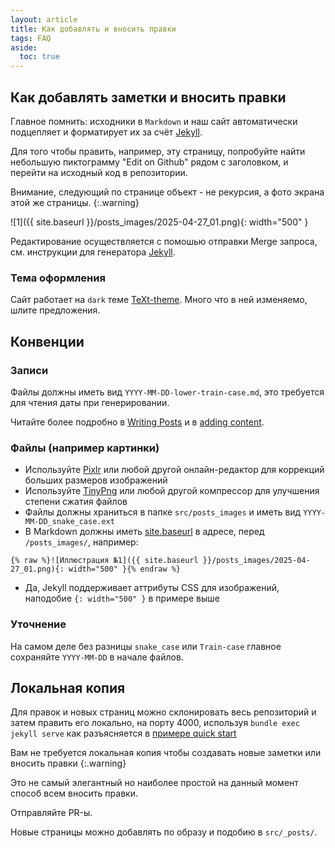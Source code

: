 ```yaml
---
layout: article
title: Как добавлять и вносить правки
tags: FAQ
aside:
  toc: true
---
```


## Как добавлять заметки и вносить правки

Главное помнить: исходники в `Markdown` и наш сайт автоматически подцепляет и <!--more--> форматирует их за счёт [Jekyll](https://docs.github.com/en/pages/setting-up-a-github-pages-site-with-jekyll/adding-content-to-your-github-pages-site-using-jekyll). 

Для того чтобы править, например, эту страницу, попробуйте найти небольшую пиктограмму "Edit on Github" рядом с заголовком, и перейти на исходный код в репозитории.

Внимание, следующий по странице объект - не рекурсия, а фото экрана этой же страницы.
{:.warning}

![1]({{ site.baseurl }}/posts_images/2025-04-27_01.png){: width="500" }

Редактирование осуществляется c помошью отправки Merge запроса, см. инструкции для генератора [Jekyll](https://docs.github.com/en/pages/setting-up-a-github-pages-site-with-jekyll/adding-content-to-your-github-pages-site-using-jekyll).

### Тема оформления

Сайт работает на `dark` теме [TeXt-theme](https://kitian616.github.io/jekyll-TeXt-theme/docs/en/writing-posts). Много что в ней изменяемо, шлите предложения.

## Конвенции

### Записи

Файлы должны иметь вид `YYYY-MM-DD-lower-train-case.md`, это требуется для чтения даты при генерировании.

Читайте более подробно в [Writing Posts](https://kitian616.github.io/jekyll-TeXt-theme/docs/en/writing-posts) и в [adding content](https://docs.github.com/en/pages/setting-up-a-github-pages-site-with-jekyll/adding-content-to-your-github-pages-site-using-jekyll).

### Файлы (например картинки)

* Используйте [Pixlr](https://pixlr.com/editor/) или любой другой онлайн-редактор для коррекций больших размеров изображений
* Используйте [TinyPng](https://tinypng.com/) или любой другой компрессор для улучшения степени сжатия файлов
* Файлы должны храниться в папке `src/posts_images` и иметь вид `YYYY-MM-DD_snake_case.ext`
* В Markdown должны иметь [site.baseurl](https://mademistakes.com/mastering-jekyll/site-url-baseurl/) в адресе, перед `/posts_images/`, например:

```
{% raw %}![Иллюстрация №1]({{ site.baseurl }}/posts_images/2025-04-27_01.png){: width="500" }{% endraw %}
```

* Да, Jekyll поддерживает аттрибуты СSS для изображений, наподобие `{: width="500" }` в примере выше

### Уточнение

На самом деле без разницы `snake_case` или `Train-case` главное сохраняйте `YYYY-MM-DD` в начале файлов. 

## Локальная копия

Для правок и новых страниц можно склонировать весь репозиторий и затем править его локально, на порту 4000, используя `bundle exec jekyll serve` как разъясняется в [примере quick start](https://kitian616.github.io/jekyll-TeXt-theme/docs/en/quick-start) 

Вам не требуется локальная копия чтобы создавать новые заметки или вносить правки
{:.warning}






Это не самый элегантный но наиболее простой на данный момент способ всем вносить правки.

Отправляйте PR-ы.

Новые страницы можно добавлять по образу и подобию в `src/_posts/`.

